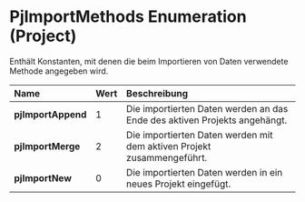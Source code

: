 
# PjImportMethods Enumeration (Project)

Enthält Konstanten, mit denen die beim Importieren von Daten verwendete Methode angegeben wird.



|**Name**|**Wert**|**Beschreibung**|
|:-----|:-----|:-----|
|**pjImportAppend**|1|Die importierten Daten werden an das Ende des aktiven Projekts angehängt.|
|**pjImportMerge**|2|Die importierten Daten werden mit dem aktiven Projekt zusammengeführt.|
|**pjImportNew**|0|Die importierten Daten werden in ein neues Projekt eingefügt.|
